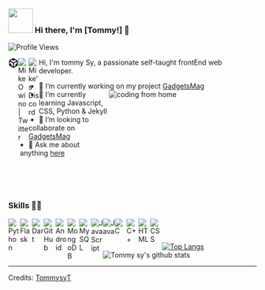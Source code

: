### <img src="https://i.pinimg.com/originals/00/4b/17/004b173f6e3d6843df10114e087f30a8.gif" width="50" height="50" /> Hi there, I'm [Tommy!] 👋
![Profile Views](https://hits.seeyoufarm.com/api/count/incr/badge.svg?url=https://https://github.com/tommysyT)


<a href="https://codesandbox.io/u/mikeeowino">
  <img align="left" alt="Mike Owino | CodeSandbox" width="20px" src="https://raw.githubusercontent.com/anuraghazra/anuraghazra/master/assets/codesandbox.svg" />
</a>
<a href="https://twitter.com/mikeeowino">
  <img align="left" alt="Mike Owino | Twitter" width="21px" src="https://raw.githubusercontent.com/anuraghazra/anuraghazra/master/assets/twitter.svg" />
</a>
<a href="https://discord.gg/VK4k3Br">
  <img align="left" alt="Mike's Discord" width="21px" src="https://raw.githubusercontent.com/anuraghazra/anuraghazra/master/assets/discord-round.svg" />
</a>

Hi, I'm tommy Sy, a passionate self-taught frontEnd web developer.

- 🔭 I’m currently working on my project [GadgetsMag](https://github.com/gadgetsmag.github.io) <img align="right" alt="coding from home" src= "https://camo.githubusercontent.com/410dd0b1b800cd1e13965237beee2a32474be978/68747470733a2f2f6d656469612e67697068792e636f6d2f6d656469612f4d3967624264396e6244724f5475314d71782f67697068792e676966" height = 200 width = 300/>
- 🌱 I’m currently learning Javascript, CSS,  Python & Jekyll
- 👯 I’m looking to collaborate on [GadgetsMag](https://github.com/gadgetsmag.github.io)
- 💬 Ask me about anything [here](https://https://github.com/tommysyT)
<br>
<br>
<br>

### Skills 👨‍💻

<img align="left" alt="Python" width="24px" src="https://cdn.jsdelivr.net/npm/simple-icons@3.2.0/icons/python.svg" />
<img align="left" alt="Flask" width="24px" src="https://cdn.jsdelivr.net/npm/simple-icons@3.2.0/icons/flask.svg" />
<img align="left" alt="Dart" width="24px" src="https://cdn.jsdelivr.net/npm/simple-icons@3.2.0/icons/dart.svg" />
<img align="left" alt="GitHub" width="24px" src="https://cdn.jsdelivr.net/npm/simple-icons@3.2.0/icons/github.svg" />
<img align="left" alt="Android" width="24px" src="https://cdn.jsdelivr.net/npm/simple-icons@3.2.0/icons/android.svg" />
<img align="left" alt="MongoDB" width="24px" src="https://cdn.jsdelivr.net/npm/simple-icons@3.2.0/icons/mongodb.svg" />
<img align="left" alt="MySQL" width="24px" src="https://cdn.jsdelivr.net/npm/simple-icons@3.2.0/icons/mysql.svg" />
<img align="left" alt="JavaScript" width="24px" src="https://cdn.jsdelivr.net/npm/simple-icons@3.2.0/icons/javascript.svg" />
<img align="left" alt="Java" width="24px" src="https://cdn.jsdelivr.net/npm/simple-icons@3.2.0/icons/java.svg" />
<img align="left" alt="C" width="24px" src="https://cdn.jsdelivr.net/npm/simple-icons@3.2.0/icons/c.svg" />
<img align="left" alt="C++" width="24px" src="https://cdn.jsdelivr.net/npm/simple-icons@3.2.0/icons/cplusplus.svg" />
<img align="left" alt="HTML" width="24px" src="https://cdn.jsdelivr.net/npm/simple-icons@3.2.0/icons/html5.svg" />
<img align="left" alt="CSS" width="24px" src="https://cdn.jsdelivr.net/npm/simple-icons@3.2.0/icons/css3.svg" />
<br>
<br>

[![Top Langs](https://github-readme-stats.vercel.app/api/top-langs/?username=MikeOwino&layout=compact&theme=highcontrast)](https://https://github.com/tommysyT)
![Tommy sy's github stats](https://github-readme-stats.vercel.app/api?username=TommysyT&count_private=true&show_icons=true&theme=highcontrast)

-----
Credits: [TommysyT](https://github.com/tommysyT)
